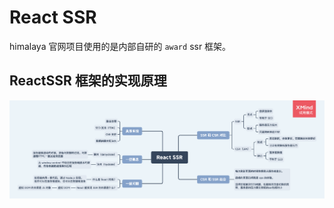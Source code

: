 # React SSR

himalaya 官网项目使用的是内部自研的 `award` ssr 框架。

## ReactSSR 框架的实现原理

<img src="./assets/ReactSSR.png">
